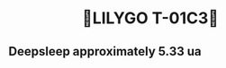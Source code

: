 <h1 align = "center">🌟LILYGO T-01C3🌟</h1>

## Deepsleep approximately 5.33 ua
[](../../image/deepsleep.png)
